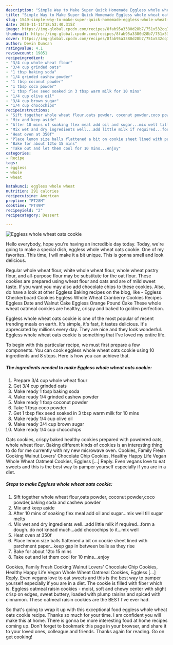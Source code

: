```yaml
---
description: "Simple Way to Make Super Quick Homemade Eggless whole wheat oats cookie"
title: "Simple Way to Make Super Quick Homemade Eggless whole wheat oats cookie"
slug: 1549-simple-way-to-make-super-quick-homemade-eggless-whole-wheat-oats-cookie
date: 2020-11-11T18:53:40.315Z
image: https://img-global.cpcdn.com/recipes/8fab95a3380d28b7/751x532cq70/eggless-whole-wheat-oats-cookie-recipe-main-photo.jpg
thumbnail: https://img-global.cpcdn.com/recipes/8fab95a3380d28b7/751x532cq70/eggless-whole-wheat-oats-cookie-recipe-main-photo.jpg
cover: https://img-global.cpcdn.com/recipes/8fab95a3380d28b7/751x532cq70/eggless-whole-wheat-oats-cookie-recipe-main-photo.jpg
author: Devin Duncan
ratingvalue: 4.1
reviewcount: 19851
recipeingredient:
- "3/4 cup whole wheat flour"
- "3/4 cup grinded oats"
- "1 tbsp baking soda"
- "1/4 grinded cashew powder"
- "1 tbsp coconut powder"
- "1 tbsp coco powder"
- "1 tbsp flex seed soaked in 3 tbsp warm milk for 10 mins"
- "1/4 cup olive oil"
- "3/4 cup brown sugar"
- "1/4 cup chocochips"
recipeinstructions:
- "Sift together whole wheat flour,oats powder, coconut powder,coco powder,baking soda and cashew powder"
- "Mix and keep aside"
- "After 10 mins of soaking flex meal add oil and sugar...mix well till sugar melts"
- "Mix wet and dry ingredients well...add little milk if required...form a dough..do not knead much...add chocochips to it...mix well"
- "Heat oven at 350f"
- "Place lemon size balls flattened a bit on cookie sheet lined with parchment paper...keep gap in between balls as they rise"
- "Bake for about 12to 15 mins"
- "Take out and let them cool for 10 mins...enjoy"
categories:
- Recipe
tags:
- eggless
- whole
- wheat

katakunci: eggless whole wheat 
nutrition: 291 calories
recipecuisine: American
preptime: "PT28M"
cooktime: "PT49M"
recipeyield: "2"
recipecategory: Dessert

---
```



![Eggless whole wheat oats cookie](https://img-global.cpcdn.com/recipes/8fab95a3380d28b7/751x532cq70/eggless-whole-wheat-oats-cookie-recipe-main-photo.jpg)

Hello everybody, hope you're having an incredible day today. Today, we're going to make a special dish, eggless whole wheat oats cookie. One of my favorites. This time, I will make it a bit unique. This is gonna smell and look delicious.

Regular whole wheat flour, white whole wheat flour, whole wheat pastry flour, and all-purpose flour may be substitute for the oat flour. These cookies are prepared using wheat flour and oats and are of mild sweet taste. If you want you may also add chocolate chips to these cookies. Also, do have a look at other Eggless Baking recipes on the blog, like - Eggless Checkerboard Cookies Eggless Whole Wheat Cranberry Cookies Recipes Eggless Date and Walnut Cake Eggless Orange Pound Cake These whole wheat oatmeal cookies are healthy, crispy and baked to golden perfection.

Eggless whole wheat oats cookie is one of the most popular of recent trending meals on earth. It's simple, it's fast, it tastes delicious. It's appreciated by millions every day. They are nice and they look wonderful. Eggless whole wheat oats cookie is something that I've loved my entire life.


To begin with this particular recipe, we must first prepare a few components. You can cook eggless whole wheat oats cookie using 10 ingredients and 8 steps. Here is how you can achieve that.

<!--inarticleads1-->

##### The ingredients needed to make Eggless whole wheat oats cookie:

1. Prepare 3/4 cup whole wheat flour
1. Get 3/4 cup grinded oats
1. Make ready 1 tbsp baking soda
1. Make ready 1/4 grinded cashew powder
1. Make ready 1 tbsp coconut powder
1. Take 1 tbsp coco powder
1. Get 1 tbsp flex seed soaked in 3 tbsp warm milk for 10 mins
1. Make ready 1/4 cup olive oil
1. Make ready 3/4 cup brown sugar
1. Make ready 1/4 cup chocochips


Oats cookies, crispy baked healthy cookies prepared with powdered oats, whole wheat flour. Baking different kinds of cookies is an interesting thing to do for me currently with my new microwave oven. Cookies, Family Fresh Cooking Walnut Lovers&#39; Chocolate Chip Cookies, Healthy Happy Life Vegan Whole Wheat Oatmeal Cookies, Eggless […] Reply. Even vegans love to eat sweets and this is the best way to pamper yourself especially if you are in a diet. 

<!--inarticleads2-->

##### Steps to make Eggless whole wheat oats cookie:

1. Sift together whole wheat flour,oats powder, coconut powder,coco powder,baking soda and cashew powder
1. Mix and keep aside
1. After 10 mins of soaking flex meal add oil and sugar...mix well till sugar melts
1. Mix wet and dry ingredients well...add little milk if required...form a dough..do not knead much...add chocochips to it...mix well
1. Heat oven at 350f
1. Place lemon size balls flattened a bit on cookie sheet lined with parchment paper...keep gap in between balls as they rise
1. Bake for about 12to 15 mins
1. Take out and let them cool for 10 mins...enjoy


Cookies, Family Fresh Cooking Walnut Lovers&#39; Chocolate Chip Cookies, Healthy Happy Life Vegan Whole Wheat Oatmeal Cookies, Eggless […] Reply. Even vegans love to eat sweets and this is the best way to pamper yourself especially if you are in a diet. The cookie is filled with fiber which is. Eggless oatmeal raisin cookies - moist, soft and chewy center with slight crisp on edges, sweet buttery, loaded with plump raisins and spiced with cinnamon. These oatmeal raisin cookies are the BEST I&#39;ve ever had. 

So that's going to wrap it up with this exceptional food eggless whole wheat oats cookie recipe. Thanks so much for your time. I am confident you will make this at home. There is gonna be more interesting food at home recipes coming up. Don't forget to bookmark this page in your browser, and share it to your loved ones, colleague and friends. Thanks again for reading. Go on get cooking!
